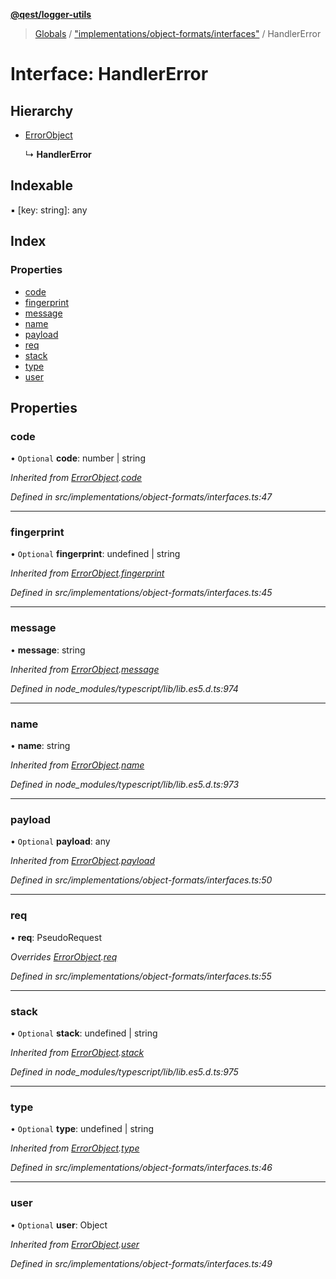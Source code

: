 **[@qest/logger-utils](../README.md)**

> [Globals](../README.md) / ["implementations/object-formats/interfaces"](../modules/_implementations_object_formats_interfaces_.md) / HandlerError

# Interface: HandlerError

## Hierarchy

* [ErrorObject](_implementations_object_formats_interfaces_.errorobject.md)

  ↳ **HandlerError**

## Indexable

▪ [key: string]: any

## Index

### Properties

* [code](_implementations_object_formats_interfaces_.handlererror.md#code)
* [fingerprint](_implementations_object_formats_interfaces_.handlererror.md#fingerprint)
* [message](_implementations_object_formats_interfaces_.handlererror.md#message)
* [name](_implementations_object_formats_interfaces_.handlererror.md#name)
* [payload](_implementations_object_formats_interfaces_.handlererror.md#payload)
* [req](_implementations_object_formats_interfaces_.handlererror.md#req)
* [stack](_implementations_object_formats_interfaces_.handlererror.md#stack)
* [type](_implementations_object_formats_interfaces_.handlererror.md#type)
* [user](_implementations_object_formats_interfaces_.handlererror.md#user)

## Properties

### code

• `Optional` **code**: number \| string

*Inherited from [ErrorObject](_implementations_object_formats_interfaces_.errorobject.md).[code](_implementations_object_formats_interfaces_.errorobject.md#code)*

*Defined in src/implementations/object-formats/interfaces.ts:47*

___

### fingerprint

• `Optional` **fingerprint**: undefined \| string

*Inherited from [ErrorObject](_implementations_object_formats_interfaces_.errorobject.md).[fingerprint](_implementations_object_formats_interfaces_.errorobject.md#fingerprint)*

*Defined in src/implementations/object-formats/interfaces.ts:45*

___

### message

•  **message**: string

*Inherited from [ErrorObject](_implementations_object_formats_interfaces_.errorobject.md).[message](_implementations_object_formats_interfaces_.errorobject.md#message)*

*Defined in node_modules/typescript/lib/lib.es5.d.ts:974*

___

### name

•  **name**: string

*Inherited from [ErrorObject](_implementations_object_formats_interfaces_.errorobject.md).[name](_implementations_object_formats_interfaces_.errorobject.md#name)*

*Defined in node_modules/typescript/lib/lib.es5.d.ts:973*

___

### payload

• `Optional` **payload**: any

*Inherited from [ErrorObject](_implementations_object_formats_interfaces_.errorobject.md).[payload](_implementations_object_formats_interfaces_.errorobject.md#payload)*

*Defined in src/implementations/object-formats/interfaces.ts:50*

___

### req

•  **req**: PseudoRequest

*Overrides [ErrorObject](_implementations_object_formats_interfaces_.errorobject.md).[req](_implementations_object_formats_interfaces_.errorobject.md#req)*

*Defined in src/implementations/object-formats/interfaces.ts:55*

___

### stack

• `Optional` **stack**: undefined \| string

*Inherited from [ErrorObject](_implementations_object_formats_interfaces_.errorobject.md).[stack](_implementations_object_formats_interfaces_.errorobject.md#stack)*

*Defined in node_modules/typescript/lib/lib.es5.d.ts:975*

___

### type

• `Optional` **type**: undefined \| string

*Inherited from [ErrorObject](_implementations_object_formats_interfaces_.errorobject.md).[type](_implementations_object_formats_interfaces_.errorobject.md#type)*

*Defined in src/implementations/object-formats/interfaces.ts:46*

___

### user

• `Optional` **user**: Object

*Inherited from [ErrorObject](_implementations_object_formats_interfaces_.errorobject.md).[user](_implementations_object_formats_interfaces_.errorobject.md#user)*

*Defined in src/implementations/object-formats/interfaces.ts:49*
